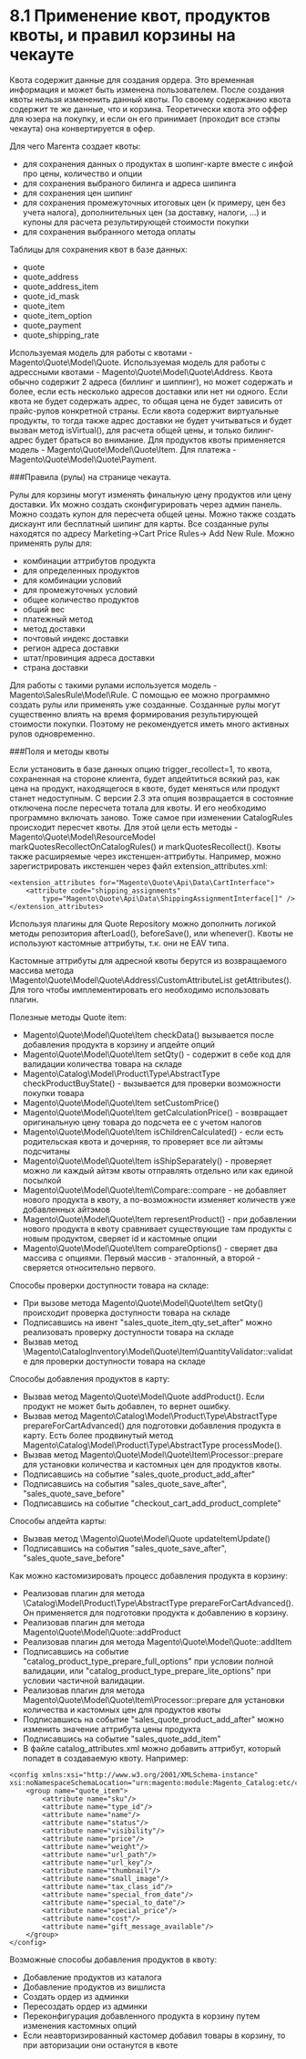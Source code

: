 # 8.1 Применение квот, продуктов квоты, и правил корзины на чекауте

Квота содержит данные для создания ордера. Это временная информация и может быть изменена пользователем.
После создания квоты нельзя измененить данный квоты. По своему содержанию квота содержит те же данные, что и корзина.
Теоретически квота это оффер для юзера на покупку, и если он его принимает (проходит все стэпы чекаута) она конвертируется в офер.

Для чего Магента создает квоты:

- для сохранения данных о продуктах в шопинг-карте вместе с инфой про цены, количество и опции
- для сохранения выбраного билинга и адреса шипинга
- для сохранения цен шипинг
- для сохранения промежуточных итоговых цен (к примеру, цен без учета налога), 
  дополнительных цен (за доставку, налоги, ...) и купоны для расчета результирующей стоимости покупки
- для сохранения выбранного метода оплаты

Таблицы для сохранения квот в базе данных:

- quote
- quote_address
- quote_address_item
- quote_id_mask
- quote_item
- quote_item_option
- quote_payment
- quote_shipping_rate

Используемая модель для работы с квотами - Magento\Quote\Model\Quote.
Используемая модель для работы с адрессными квотами - Magento\Quote\Model\Quote\Address.
Квота обычно содержит 2 адреса (биллинг и шиппинг), но может содержать и более, если есть несколько адресов доставки или нет ни одного.
Если квота не будет содержать адрес, то общая цена не будет зависить от прайс-рулов конкретной страны. 
Если квота содержит виртуальные продукты, то тогда также адрес доставки не будет учитываться
и будет вызван метод isVirtual(), для расчета общей цены, и только билинг-адрес будет браться во внимание. 
Для продуктов квоты применяется модель - Magento\Quote\Model\Quote\Item.
Для платежа - Magento\Quote\Model\Quote\Payment. 

###Правила (рулы) на странице чекаута.

Рулы для корзины могут изменять финальную цену продуктов или цену доставки. Их можно создать сконфигурировать через админ панель. 
Можно создать купон для пересчета общей цены. Можно также создать дискаунт или бесплатный шипинг для карты. 
Все созданные рулы находятся по адресу Marketing->Cart Price Rules-> Add New Rule. Можно применять рулы для: 

- комбинации аттрибутов продукта
- для определенных продуктов
- для комбинации условий
- для промежуточных условий
- общее количество продуктов
- общий вес
- платежный метод
- метод доставки
- почтовый индекс доставки
- регион адреса доставки
- штат/провинция адреса доставки
- страна доставки

Для работы с такими рулами используется модель - Magento\SalesRule\Model\Rule. 
С помощью ее можно программно создать рулы или применять уже созданные.
Созданные рулы могут существенно влиять на время формирования результирующей стоимости покупки. 
Поэтому не рекомендуется иметь много активных рулов одновременно.

###Поля и методы квоты

Если установить в базе данных опцию trigger_recollect=1, то квота, сохраненная на стороне клиента, будет апдейтиться всякий раз, как цена на продукт, находящегося в квоте,
будет меняться или продукт станет недоступным. С версии 2.3 эта опция возвращается в состояние отключена после пересчета тотала для квоты. И его необходимо программно включать заново.
Тоже самое при изменении CatalogRules происходит пересчет квоты. Для этой цели есть методы - Magento\Quote\Model\ResourceModel markQuotesRecollectOnCatalogRules() и markQuotesRecollect().
Квоты также расширяемые через икстеншен-аттрибуты. Например, можно зарегистрировать икстеншен через файл extension_attributes.xml:
```
<extension_attributes for="Magento\Quote\Api\Data\CartInterface">
    <attribute code="shipping_assignments"
        type="Magento\Quote\Api\Data\ShippingAssignmentInterface[]" />
</extension_attributes>
```

Используя плагины для Quote Repository можно дополнить логикой методы репозитория afterLoad(), beforeSave(), или whenever(). Квоты не используют кастомные аттрибуты, т.к. они не EAV типа.

Кастомные аттрибуты для адресной квоты берутся из возвращаемого массива метода \Magento\Quote\Model\Quote\Address\CustomAttributeList getAttributes().
Для того чтобы имплементировать его необходимо использовать плагин.

Полезные методы Quote item:

- Magento\Quote\Model\Quote\Item checkData() вызывается после добавления продукта в корзину и апдейте опций
- Magento\Quote\Model\Quote\Item setQty() - содержит в себе код для валидации количества товара на складе
- Magento\Catalog\Model\Product\Type\AbstractType checkProductBuyState() - вызывается для проверки возможности покупки товара
- Magento\Quote\Model\Quote\Item setCustomPrice()
- Magento\Quote\Model\Quote\Item getCalculationPrice() - возвращает оригинальную цену товара до подсчета ее с учетом налогов
- Magento\Quote\Model\Quote\Item isChildrenCalculated() - если есть родительская квота и дочерняя, то проверяет все ли айтэмы подсчитаны
- Magento\Quote\Model\Quote\Item isShipSeparately() - проверяет можно ли каждый айтэм квоты отправлять отдельно или как единой посылкой
- Magento\Quote\Model\Quote\Item\Compare::compare - не добавляет нового продукта в квоту, а по-возможности изменяет количеств уже добавленных айтэмов
- Magento\Quote\Model\Quote\Item representProduct() - при добавлении нового продукта в квоту сравнивает существующие там продукты с новым продуктом, сверяет id и кастомные опции
- Magento\Quote\Model\Quote\Item compareOptions() - сверяет два массива с опциями. Первый массив - эталонный, а второй - сверяется относительно первого.

Способы проверки доступности товара на складе:

- При вызове метода Magento\Quote\Model\Quote\Item setQty() происходит проверка доступности товара на складе
- Подписавшись на ивент "sales_quote_item_qty_set_after" можно реализовать проверку доступности товара на складе
- Вызвав метод \Magento\CatalogInventory\Model\Quote\Item\QuantityValidator::validate для проверки доступности товара на складе

Способы добавления продуктов в карту:

- Вызвав метод Magento\Quote\Model\Quote addProduct(). Если продукт не может быть добавлен, то вернет ошибку.
- Вызвав метод Magento\Catalog\Model\Product\Type\AbstractType prepareForCartAdvanced() для подготовки добавления продукта в карту.
Есть более продвинутый метод Magento\Catalog\Model\Product\Type\AbstractType processMode().
- Вызвав метод Magento\Quote\Model\Quote\Item\Processor::prepare для установки количества и кастомных цен для продуктов квоты.
- Подписавшись на событие "sales_quote_product_add_after"
- Подписавшись на события "sales_quote_save_after", "sales_quote_save_before"
- Подписавшись на событие "checkout_cart_add_product_complete"

Способы апдейта карты:

- Вызвав метод \Magento\Quote\Model\Quote updateItemUpdate()
- Подписавшись на события "sales_quote_save_after", "sales_quote_save_before"

Как можно кастомизировать процесс добавления продукта в корзину:

- Реализовав плагин для метода \Catalog\Model\Product\Type\AbstractType prepareForCartAdvanced(). Он применяется для подготовки продукта к добавлению в корзину.
- Реализовав плагин для метода Magento\Quote\Model\Quote::addProduct
- Реализовав плагин для метода Magento\Quote\Model\Quote::addItem
- Подписавшись на событие "catalog_product_type_prepare_full_options" при условии полной валидации, или "catalog_product_type_prepare_lite_options" при условии частичной валидации.
- Реализовав плагин для метода Magento\Quote\Model\Quote\Item\Processor::prepare для установки количества и кастомных цен для продуктов квоты
- Подписавшись на событие "sales_quote_product_add_after" можно изменить значение аттрибута цены продукта
- Подписавшись на событие "sales_quote_add_item"
- В файле catalog_attributes.xml можно добавить аттрибут, который попадет в создаваемую квоту. Например:
```
<config xmlns:xsi="http://www.w3.org/2001/XMLSchema-instance" xsi:noNamespaceSchemaLocation="urn:magento:module:Magento_Catalog:etc/catalog_attributes.xsd">
    <group name="quote_item">
        <attribute name="sku"/>
        <attribute name="type_id"/>
        <attribute name="name"/>
        <attribute name="status"/>
        <attribute name="visibility"/>
        <attribute name="price"/>
        <attribute name="weight"/>
        <attribute name="url_path"/>
        <attribute name="url_key"/>
        <attribute name="thumbnail"/>
        <attribute name="small_image"/>
        <attribute name="tax_class_id"/>
        <attribute name="special_from_date"/>
        <attribute name="special_to_date"/>
        <attribute name="special_price"/>
        <attribute name="cost"/>
        <attribute name="gift_message_available"/>
    </group>
</config>
```

Возможные способы добавления продуктов в квоту:

- Добавление продуктов из каталога
- Добавление продуктов из вишлиста
- Создать ордер из админки
- Пересоздать ордер из админки
- Переконфигурация добавленного продукта в корзину путем изменения кастомных опций
- Если неавторизированный кастомер добавил товары в корзину, то при авторизации они останутся в квоте